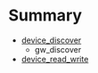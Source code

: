 # Summary

* [device_discover](device_discover.md)
   * gw_discover
* [device_read_write](device_read_write.md)

